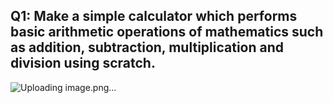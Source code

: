 ## Q1: Make a simple calculator which performs basic arithmetic operations of mathematics such as addition, subtraction, multiplication and division using scratch.
![Uploading image.png…]()
